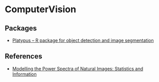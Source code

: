 # ComputerVision


## Packages

- [Platypus – R package for object detection and image segmentation](https://github.com/maju116/platypus)

## References

- [Modelling the Power Spectra of Natural Images: Statistics and Information](https://www.sciencedirect.com/science/article/pii/0042698996000028)
